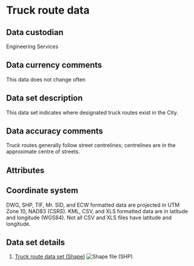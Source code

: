 # Truck route data
## Data custodian
Engineering Services

## Data currency comments
This data does not change often

## Data set description
This data set indicates where designated truck routes exist in the City.

## Data accuracy comments
Truck routes generally follow street centrelines; centrelines are in the
approximate centre of streets.

## Attributes


## Coordinate system
DWG, SHP, TIF, Mr. SID, and ECW formatted data are projected in UTM Zone 10,
NAD83 (CSRS). KML, CSV, and XLS formatted data are in latitude and longitude
(WGS84). Not all CSV and XLS files have latitude and longitude.

## Data set details
  1. [Truck route data set (Shape)](ftp://webftp.vancouver.ca/OpenData/shape/truck_Routes_shp.zip) ![Shape file \(SHP\)](../images/icon_shape.jpg)

